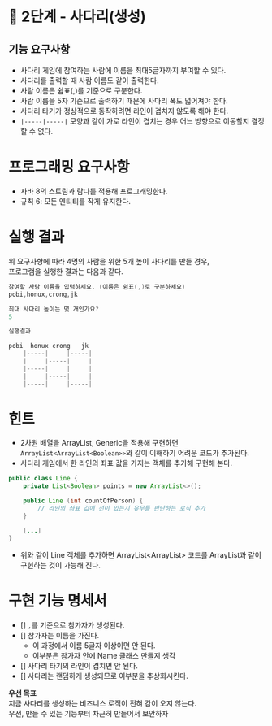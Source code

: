 # 🚀 2단계 - 사다리(생성)
## 기능 요구사항

* 사다리 게임에 참여하는 사람에 이름을 최대5글자까지 부여할 수 있다.    
* 사다리를 출력할 때 사람 이름도 같이 출력한다.   
* 사람 이름은 쉼표(,)를 기준으로 구분한다.     
* 사람 이름을 5자 기준으로 출력하기 때문에 사다리 폭도 넓어져야 한다.
* 사다리 타기가 정상적으로 동작하려면 라인이 겹치지 않도록 해야 한다.
* `|-----|-----|` 모양과 같이 가로 라인이 겹치는 경우 어느 방향으로 이동할지 결정할 수 없다.  
  
# 프로그래밍 요구사항    
* 자바 8의 스트림과 람다를 적용해 프로그래밍한다.   
* 규칙 6: 모든 엔티티를 작게 유지한다.   

# 실행 결과
위 요구사항에 따라 4명의 사람을 위한 5개 높이 사다리를 만들 경우,        
프로그램을 실행한 결과는 다음과 같다.    

```java
참여할 사람 이름을 입력하세요. (이름은 쉼표(,)로 구분하세요)
pobi,honux,crong,jk

최대 사다리 높이는 몇 개인가요?
5

실행결과

pobi  honux crong   jk
    |-----|     |-----|
    |     |-----|     |
    |-----|     |     |
    |     |-----|     |
    |-----|     |-----|
```

# 힌트
* 2차원 배열을 ArrayList, Generic을 적용해 구현하면 `ArrayList<ArrayList<Boolean>>`와 같이 이해하기 어려운 코드가 추가된다.
* 사다리 게임에서 한 라인의 좌표 값을 가지는 객체를 추가해 구현해 본다.        

```java
public class Line {
    private List<Boolean> points = new ArrayList<>();

    public Line (int countOfPerson) {
        // 라인의 좌표 값에 선이 있는지 유무를 판단하는 로직 추가
    }

    [...]
}
```
* 위와 같이 Line 객체를 추가하면 ArrayList<ArrayList<Boolean>> 코드를 ArrayList<Line>과 같이 구현하는 것이 가능해 진다.   
  
# 구현 기능 명세서    
* [] `,`를 기준으로 참가자가 생성된다.     
* [] 참가자는 이름을 가진다.      
  * 이 과정에서 이름 5글자 이상이면 안 된다.    
  * 이부분은 참가자 안에 Name 클래스 만들지 생각  
* [] 사다리 타기의 라인이 겹치면 안 된다.   
* [] 사다리는 랜덤하게 생성되므로 이부분을 추상화시킨다.  

**우선 목표**  
지금 사다리를 생성하는 비즈니스 로직이 전혀 감이 오지 않는다.     
우선, 만들 수 있는 기능부터 차근히 만들어서 보안하자     
   